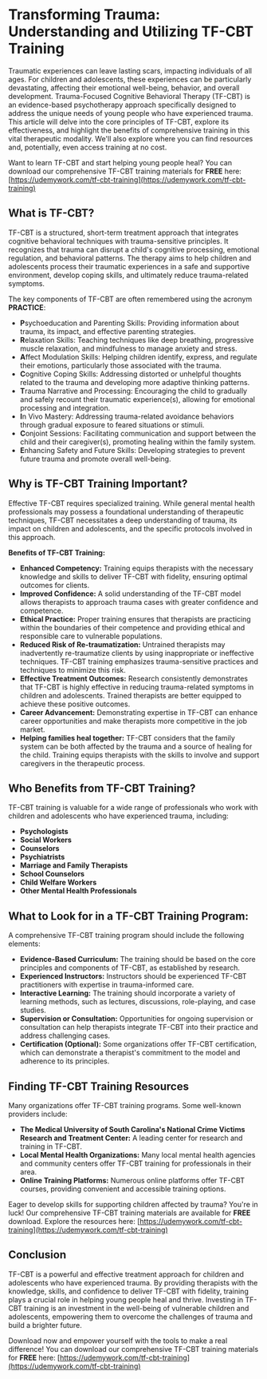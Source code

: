 # Transforming Trauma: Understanding and Utilizing TF-CBT Training

Traumatic experiences can leave lasting scars, impacting individuals of all ages. For children and adolescents, these experiences can be particularly devastating, affecting their emotional well-being, behavior, and overall development. Trauma-Focused Cognitive Behavioral Therapy (TF-CBT) is an evidence-based psychotherapy approach specifically designed to address the unique needs of young people who have experienced trauma. This article will delve into the core principles of TF-CBT, explore its effectiveness, and highlight the benefits of comprehensive training in this vital therapeutic modality. We'll also explore where you can find resources and, potentially, even access training at no cost.

Want to learn TF-CBT and start helping young people heal? You can download our comprehensive TF-CBT training materials for **FREE** here: [https://udemywork.com/tf-cbt-training](https://udemywork.com/tf-cbt-training)

## What is TF-CBT?

TF-CBT is a structured, short-term treatment approach that integrates cognitive behavioral techniques with trauma-sensitive principles. It recognizes that trauma can disrupt a child's cognitive processing, emotional regulation, and behavioral patterns. The therapy aims to help children and adolescents process their traumatic experiences in a safe and supportive environment, develop coping skills, and ultimately reduce trauma-related symptoms.

The key components of TF-CBT are often remembered using the acronym **PRACTICE**:

*   **P**sychoeducation and Parenting Skills: Providing information about trauma, its impact, and effective parenting strategies.
*   **R**elaxation Skills: Teaching techniques like deep breathing, progressive muscle relaxation, and mindfulness to manage anxiety and stress.
*   **A**ffect Modulation Skills: Helping children identify, express, and regulate their emotions, particularly those associated with the trauma.
*   **C**ognitive Coping Skills: Addressing distorted or unhelpful thoughts related to the trauma and developing more adaptive thinking patterns.
*   **T**rauma Narrative and Processing: Encouraging the child to gradually and safely recount their traumatic experience(s), allowing for emotional processing and integration.
*   **I**n Vivo Mastery: Addressing trauma-related avoidance behaviors through gradual exposure to feared situations or stimuli.
*   **C**onjoint Sessions: Facilitating communication and support between the child and their caregiver(s), promoting healing within the family system.
*   **E**nhancing Safety and Future Skills: Developing strategies to prevent future trauma and promote overall well-being.

## Why is TF-CBT Training Important?

Effective TF-CBT requires specialized training. While general mental health professionals may possess a foundational understanding of therapeutic techniques, TF-CBT necessitates a deep understanding of trauma, its impact on children and adolescents, and the specific protocols involved in this approach.

**Benefits of TF-CBT Training:**

*   **Enhanced Competency:** Training equips therapists with the necessary knowledge and skills to deliver TF-CBT with fidelity, ensuring optimal outcomes for clients.
*   **Improved Confidence:** A solid understanding of the TF-CBT model allows therapists to approach trauma cases with greater confidence and competence.
*   **Ethical Practice:** Proper training ensures that therapists are practicing within the boundaries of their competence and providing ethical and responsible care to vulnerable populations.
*   **Reduced Risk of Re-traumatization:**  Untrained therapists may inadvertently re-traumatize clients by using inappropriate or ineffective techniques. TF-CBT training emphasizes trauma-sensitive practices and techniques to minimize this risk.
*   **Effective Treatment Outcomes:** Research consistently demonstrates that TF-CBT is highly effective in reducing trauma-related symptoms in children and adolescents. Trained therapists are better equipped to achieve these positive outcomes.
*   **Career Advancement:** Demonstrating expertise in TF-CBT can enhance career opportunities and make therapists more competitive in the job market.
*   **Helping families heal together:** TF-CBT considers that the family system can be both affected by the trauma and a source of healing for the child. Training equips therapists with the skills to involve and support caregivers in the therapeutic process.

## Who Benefits from TF-CBT Training?

TF-CBT training is valuable for a wide range of professionals who work with children and adolescents who have experienced trauma, including:

*   **Psychologists**
*   **Social Workers**
*   **Counselors**
*   **Psychiatrists**
*   **Marriage and Family Therapists**
*   **School Counselors**
*   **Child Welfare Workers**
*   **Other Mental Health Professionals**

## What to Look for in a TF-CBT Training Program:

A comprehensive TF-CBT training program should include the following elements:

*   **Evidence-Based Curriculum:** The training should be based on the core principles and components of TF-CBT, as established by research.
*   **Experienced Instructors:**  Instructors should be experienced TF-CBT practitioners with expertise in trauma-informed care.
*   **Interactive Learning:**  The training should incorporate a variety of learning methods, such as lectures, discussions, role-playing, and case studies.
*   **Supervision or Consultation:**  Opportunities for ongoing supervision or consultation can help therapists integrate TF-CBT into their practice and address challenging cases.
*   **Certification (Optional):** Some organizations offer TF-CBT certification, which can demonstrate a therapist's commitment to the model and adherence to its principles.

## Finding TF-CBT Training Resources

Many organizations offer TF-CBT training programs. Some well-known providers include:

*   **The Medical University of South Carolina's National Crime Victims Research and Treatment Center:** A leading center for research and training in TF-CBT.
*   **Local Mental Health Organizations:** Many local mental health agencies and community centers offer TF-CBT training for professionals in their area.
*   **Online Training Platforms:** Numerous online platforms offer TF-CBT courses, providing convenient and accessible training options.

Eager to develop skills for supporting children affected by trauma? You're in luck! Our comprehensive TF-CBT training materials are available for **FREE** download. Explore the resources here: [https://udemywork.com/tf-cbt-training](https://udemywork.com/tf-cbt-training)

## Conclusion

TF-CBT is a powerful and effective treatment approach for children and adolescents who have experienced trauma. By providing therapists with the knowledge, skills, and confidence to deliver TF-CBT with fidelity, training plays a crucial role in helping young people heal and thrive. Investing in TF-CBT training is an investment in the well-being of vulnerable children and adolescents, empowering them to overcome the challenges of trauma and build a brighter future.

Download now and empower yourself with the tools to make a real difference! You can download our comprehensive TF-CBT training materials for **FREE** here: [https://udemywork.com/tf-cbt-training](https://udemywork.com/tf-cbt-training)
